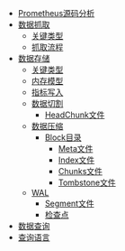 * [Prometheus源码分析](_sidebar.md)
* [数据抓取](scrape/scrape.md)
  * [关键类型]()
  * [抓取流程]()
* [数据存储](storage/storage.md)
  * [关键类型]()
  * [内存模型]()
  * [指标写入]()
  * [数据切割]()
    * [HeadChunk文件]()
  * [数据压缩]()
    * [Block目录]()
      * [Meta文件]()
      * [Index文件]()
      * [Chunks文件]()
      * [Tombstone文件]()
  * [WAL]()
    * [Segment文件]()
    * [检查点]()
* [数据查询](query/query.md)
* [查询语言](promql/promql.md)
